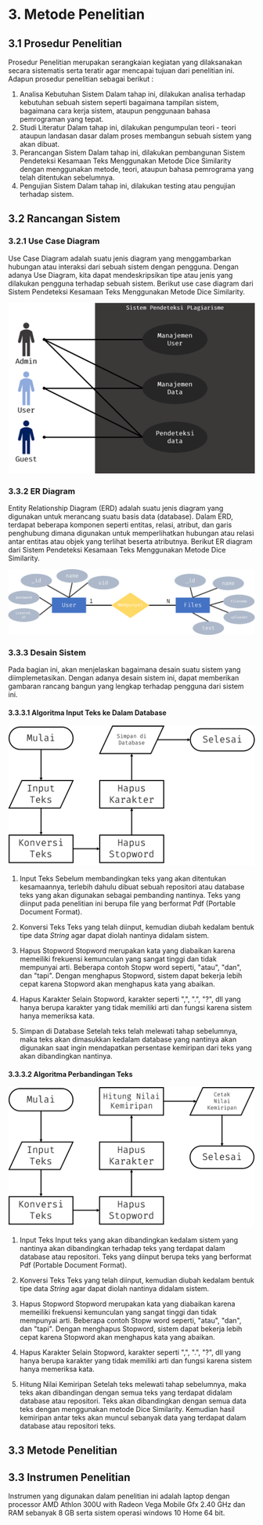 # 3. Metode Penelitian

## 3.1 Prosedur Penelitian

Prosedur Penelitian merupakan serangkaian kegiatan yang dilaksanakan secara sistematis serta teratir agar mencapai tujuan dari penelitian ini. Adapun prosedur penelitian sebagai berikut :

1. Analisa Kebutuhan Sistem
   Dalam tahap ini, dilakukan analisa terhadap kebutuhan sebuah sistem seperti bagaimana tampilan sistem, bagaimana cara kerja sistem, ataupun penggunaan bahasa pemrograman yang tepat.
2. Studi Literatur
   Dalam tahap ini, dilakukan pengumpulan teori - teori ataupun landasan dasar dalam proses membangun sebuah sistem yang akan dibuat.
3. Perancangan Sistem
   Dalam tahap ini, dilakukan pembangunan Sistem Pendeteksi Kesamaan Teks Menggunakan Metode Dice Similarity dengan menggunakan metode, teori, ataupun bahasa pemrograma yang telah ditentukan sebelumnya.
4. Pengujian Sistem
   Dalam tahap ini, dilakukan testing atau pengujian terhadap sistem.

## 3.2 Rancangan Sistem

### 3.2.1 Use Case Diagram

Use Case Diagram adalah suatu jenis diagram yang menggambarkan hubungan atau interaksi dari sebuah sistem dengan pengguna. Dengan adanya Use Diagram, kita dapat mendeskripsikan tipe atau jenis yang dilakukan pengguna terhadap sebuah sistem. Berikut use case diagram dari Sistem Pendeteksi Kesamaan Teks Menggunakan Metode Dice Similarity.

![Use Case Diagram](img/use_case.png)

### 3.3.2 ER Diagram

Entity Relationship Diagram (ERD) adalah suatu jenis diagram yang digunakan untuk merancang suatu basis data (database). Dalam ERD, terdapat beberapa komponen seperti entitas, relasi, atribut, dan garis penghubung dimana digunakan untuk memperlihatkan hubungan atau relasi antar entitas atau objek yang terlihat beserta atributnya. Berikut ER diagram dari Sistem Pendeteksi Kesamaan Teks Menggunakan Metode Dice Similarity.

![Entity RRelationship Diagram](img/erd.png)

### 3.3.3 Desain Sistem

Pada bagian ini, akan menjelaskan bagaimana desain suatu sistem yang diimplemetasikan. Dengan adanya desain sistem ini, dapat memberikan gambaran rancang bangun yang lengkap terhadap pengguna dari sistem ini.

#### 3.3.3.1 Algoritma Input Teks ke Dalam Database

![Flowchart Input Teks ke Dalam Database](img/flowchart%20input.png)

1. Input Teks
   Sebelum membandingkan teks yang akan ditentukan kesamaannya, terlebih dahulu dibuat sebuah repositori atau database teks yang akan digunakan sebagai pembanding nantinya. Teks yang diinput pada penelitian ini berupa file yang berformat Pdf (Portable Document Format).

2. Konversi Teks
   Teks yang telah diinput, kemudian diubah kedalam bentuk tipe data _String_ agar dapat diolah nantinya didalam sistem.

3. Hapus Stopword
   Stopword merupakan kata yang diabaikan karena memeiliki frekuensi kemunculan yang sangat tinggi dan tidak mempunyai arti. Beberapa contoh Stopw word seperti, "atau", "dan", dan "tapi". Dengan menghapus Stopword, sistem dapat bekerja lebih cepat karena Stopword akan menghapus kata yang abaikan.

4. Hapus Karakter
   Selain Stopword, karakter seperti ",", ".", "?", dll yang hanya berupa karakter yang tidak memiliki arti dan fungsi karena sistem hanya memeriksa kata.

5. Simpan di Database
   Setelah teks telah melewati tahap sebelumnya, maka teks akan dimasukkan kedalam database yang nantinya akan digunakan saat ingin mendapatkan persentase kemiripan dari teks yang akan dibandingkan nantinya.

#### 3.3.3.2 Algoritma Perbandingan Teks

![Flowchart Perbandingan Teks](img/flowchart%20check.png)

1. Input Teks
   Input teks yang akan dibandingkan kedalam sistem yang nantinya akan dibandingkan terhadap teks yang terdapat dalam database atau repositori. Teks yang diinput berupa teks yang berformat Pdf (Portable Document Format).

2. Konversi Teks
   Teks yang telah diinput, kemudian diubah kedalam bentuk tipe data _String_ agar dapat diolah nantinya didalam sistem.

3. Hapus Stopword
   Stopword merupakan kata yang diabaikan karena memeiliki frekuensi kemunculan yang sangat tinggi dan tidak mempunyai arti. Beberapa contoh Stopw word seperti, "atau", "dan", dan "tapi". Dengan menghapus Stopword, sistem dapat bekerja lebih cepat karena Stopword akan menghapus kata yang abaikan.

4. Hapus Karakter
   Selain Stopword, karakter seperti ",", ".", "?", dll yang hanya berupa karakter yang tidak memiliki arti dan fungsi karena sistem hanya memeriksa kata.

5. Hitung Nilai Kemiripan
   Setelah teks melewati tahap sebelumnya, maka teks akan dibandingan dengan semua teks yang terdapat didalam database atau repositori. Teks akan dibandingkan dengan semua data teks dengan menggunakan metode Dice Similarity. Kemudian hasil kemiripan antar teks akan muncul sebanyak data yang terdapat dalam database atau repositori teks.

## 3.3 Metode Penelitian

## 3.3 Instrumen Penelitian

Instrumen yang digunakan dalam penelitian ini adalah laptop dengan processor AMD Athlon 300U with Radeon Vega Mobile Gfx 2.40 GHz dan RAM sebanyak 8 GB serta sistem operasi windows 10 Home 64 bit.
